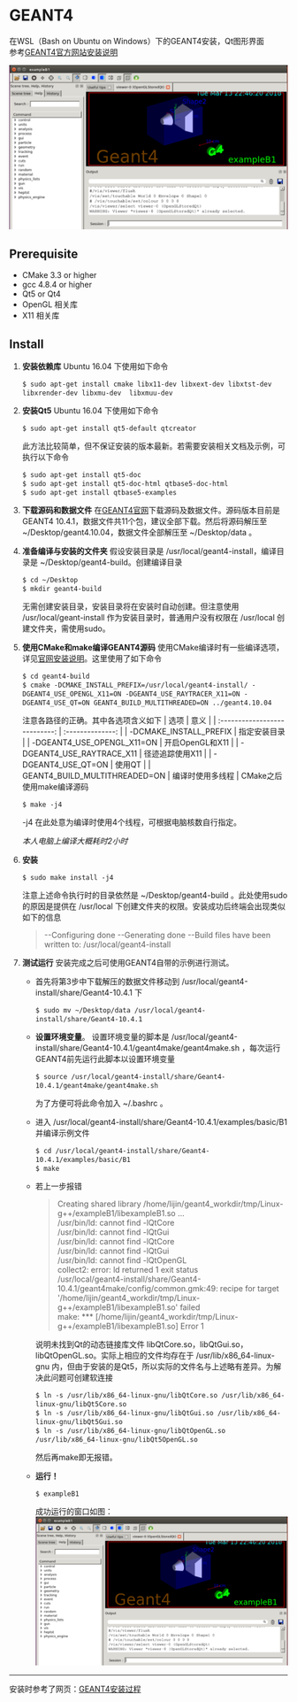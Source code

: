 # **GEANT4**
在WSL（Bash on Ubuntu on Windows）下的GEANT4安装，Qt图形界面  
参考[GEANT4官方网站安装说明](http://geant4.web.cern.ch/geant4/UserDocumentation/UsersGuides/InstallationGuide/html/gettingstarted.html)

![运行窗口](./pic/geant4window.PNG)

## **Prerequisite**
- CMake 3.3 or higher
- gcc 4.8.4 or higher
- Qt5 or Qt4
- OpenGL 相关库
- X11 相关库

## **Install**
1. **安装依赖库**
    Ubuntu 16.04 下使用如下命令
    ```shell
    $ sudo apt-get install cmake libx11-dev libxext-dev libxtst-dev libxrender-dev libxmu-dev  libxmuu-dev
    ```
2. **安装Qt5**
    Ubuntu 16.04 下使用如下命令
    ```shell
    $ sudo apt-get install qt5-default qtcreator
    ```
    此方法比较简单，但不保证安装的版本最新。若需要安装相关文档及示例，可执行以下命令
    ```shell
    $ sudo apt-get install qt5-doc
    $ sudo apt-get install qt5-doc-html qtbase5-doc-html
    $ sudo apt-get install qtbase5-examples
    ```
3. **下载源码和数据文件**
    在[GEANT4官网](http://geant4.web.cern.ch/geant4/support/download.shtml)下载源码及数据文件。源码版本目前是GEANT4 10.4.1，数据文件共11个包，建议全部下载。然后将源码解压至 ~/Desktop/geant4.10.04，数据文件全部解压至 ~/Desktop/data 。  

4. **准备编译与安装的文件夹**
    假设安装目录是 /usr/local/geant4-install，编译目录是 ~/Desktop/geant4-build。创建编译目录
    ```shell
    $ cd ~/Desktop
    $ mkdir geant4-build
    ```
    无需创建安装目录，安装目录将在安装时自动创建。但注意使用 /usr/local/geant-install 作为安装目录时，普通用户没有权限在 /usr/local 创建文件夹，需使用sudo。
5. **使用CMake和make编译GEANT4源码**
    使用CMake编译时有一些编译选项，详见[官网安装说明](http://geant4.web.cern.ch/geant4/UserDocumentation/UsersGuides/InstallationGuide/html/installguide.html)。这里使用了如下命令
    ```shel
    $ cd geant4-build
    $ cmake -DCMAKE_INSTALL_PREFIX=/usr/local/geant4-install/ -DGEANT4_USE_OPENGL_X11=ON -DGEANT4_USE_RAYTRACER_X11=ON -DGEANT4_USE_QT=ON GEANT4_BUILD_MULTITHREADED=ON ../geant4.10.04
    ```
    注意各路径的正确。其中各选项含义如下
| 选项                          | 意义             |
| :---------------------------: | :--------------: |
| -DCMAKE_INSTALL_PREFIX        | 指定安装目录     |
| -DGEANT4_USE_OPENGL_X11=ON    | 开启OpenGL和X11  |
| -DGEANT4_USE_RAYTRACE_X11     | 径迹追踪使用X11  |
| -DGEANT4_USE_QT=ON            | 使用QT           |
| GEANT4_BUILD_MULTITHREADED=ON | 编译时使用多线程 |
    CMake之后使用make编译源码
    ```shell
    $ make -j4
    ```
    -j4 在此处意为编译时使用4个线程，可根据电脑核数自行指定。
    
    *本人电脑上编译大概耗时2小时*

6. **安装**
    ```shell
    $ sudo make install -j4
    ```
    注意上述命令执行时的目录依然是 ~/Desktop/geant4-build 。此处使用sudo的原因是提供在 /usr/local 下创建文件夹的权限。安装成功后终端会出现类似如下的信息
    > --Configuring done
    > --Generating done
    > --Build files have been written to: /usr/local/geant4-install
7. **测试运行**
    安装完成之后可使用GEANT4自带的示例进行测试。
    - 首先将第3步中下载解压的数据文件移动到    /usr/local/geant4-install/share/Geant4-10.4.1 下  
        
        ```shell
        $ sudo mv ~/Desktop/data /usr/local/geant4-install/share/Geant4-10.4.1
        ```
    - **设置环境变量**。  设置环境变量的脚本是 /usr/local/geant4-install/share/Geant4-10.4.1/geant4make/geant4make.sh ，每次运行GEANT4前先运行此脚本以设置环境变量
        ```shell
        $ source /usr/local/geant4-install/share/Geant4-10.4.1/geant4make/geant4make.sh
        ``` 
        为了方便可将此命令加入 ~/.bashrc 。
    - 进入 /usr/local/geant4-install/share/Geant4-10.4.1/examples/basic/B1 并编译示例文件
        ```shell
        $ cd /usr/local/geant4-install/share/Geant4-10.4.1/examples/basic/B1
        $ make
        ```
    - 若上一步报错
      > Creating shared library /home/lijin/geant4_workdir/tmp/Linux-g++/exampleB1/libexampleB1.so ...  
      > /usr/bin/ld: cannot find -lQtCore  
      > /usr/bin/ld: cannot find -lQtGui  
      > /usr/bin/ld: cannot find -lQtCore  
      > /usr/bin/ld: cannot find -lQtGui  
      > /usr/bin/ld: cannot find -lQtOpenGL  
      > collect2: error: ld returned 1 exit status  
      > /usr/local/geant4-install/share/Geant4-10.4.1/geant4make/config/common.gmk:49: recipe for target '/home/lijin/geant4_workdir/tmp/Linux-g++/exampleB1/libexampleB1.so' failed  
      > make: *** [/home/lijin/geant4_workdir/tmp/Linux-g++/exampleB1/libexampleB1.so] Error 1

      说明未找到Qt的动态链接库文件 libQtCore.so，libQtGui.so，libQtOpenGL.so。实际上相应的文件均存在于 /usr/lib/x86_64-linux-gnu 内，但由于安装的是Qt5，所以实际的文件名与上述略有差异。为解决此问题可创建软连接
      ```shell
      $ ln -s /usr/lib/x86_64-linux-gnu/libQtCore.so /usr/lib/x86_64-linux-gnu/libQt5Core.so
      $ ln -s /usr/lib/x86_64-linux-gnu/libQtGui.so /usr/lib/x86_64-linux-gnu/libQt5Gui.so
      $ ln -s /usr/lib/x86_64-linux-gnu/libQtOpenGL.so /usr/lib/x86_64-linux-gnu/libQt5OpenGL.so
      ```
      然后再make即无报错。
    - **运行！**
      ```shell
      $ exampleB1
      ```
      成功运行的窗口如图：
      ![GEANT4运行窗口](./pic/geant4window.PNG)

---
安装时参考了网页：[GEANT4安装过程](https://leeyeel.github.io/2017/07/01/geant4-install/)